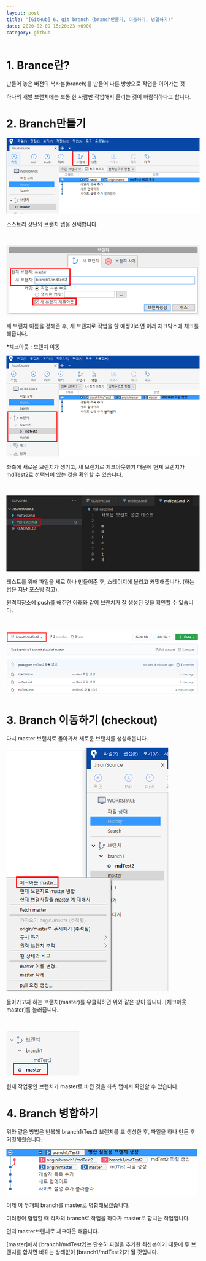 ```yaml
---
layout: post
title: "[GitHub] 6. git branch (branch만들기, 이동하기, 병합하기)"
date: 2020-02-09 15:20:23 +0900
category: github
---
```

# 1. Brance란?

만들어 놓은 버전의 복사본(branch)를 만들어 다른 방향으로 작업을 이어가는 것

하나의 개발 브랜치에는 보통 한 사람만 작업해서 올리는 것이 바람직하다고 합니다.

# 2. Branch만들기

![alt text](/public/img/github_24.png)

소스트리 상단의 브랜치 탭을 선택합니다.

<br>

![alt text](/public/img/github_25.png)

새 브랜치 이름을 정해준 후, 새 브랜치로 작업을 할 예정이라면 아래 체크박스에 체크를 해줍니다.

*체크아웃 : 브랜치 이동

![alt text](/public/img/github_26.png)

좌측에 새로운 브랜치가 생기고, 새 브랜치로 체크아웃했기 때문에 현재 브랜치가 mdTest2로 선택되어 있는 것을 확인할 수 있습니다.

<br>

![alt text](/public/img/github_27.png)

테스트를 위해 파일을 새로 하나 만들어준 후, 스테이지에 올리고 커밋해줍니다. (하는 법은 지난 포스팅 참고).

원격저장소에 push를 해주면 아래와 같이 브랜치가 잘 생성된 것을 확인할 수 있습니다.

<br>

![alt text](/public/img/github_28.png)

# 3. Branch 이동하기 (checkout)

다시 master 브랜치로 돌아가서 새로운 브랜치를 생성해봅니다.

![alt text](/public/img/github_29.png)

돌아가고자 하는 브랜치(master)를 우클릭하면 위와 같은 창이 뜹니다. [체크아웃 master]를 눌러줍니다.

<br>

![alt text](/public/img/github_30.png)

현재 작업중인 브랜치가 master로 바뀐 것을 좌측 탭에서 확인할 수 있습니다.

# 4. Branch 병합하기

위와 같은 방법은 반복해 branch1/Test3 브랜치를 또 생성한 후, 파일을 하나 만든 후 커밋해줬습니다.

![alt text](/public/img/github_31.png)

이제 이 두개의 branch를 master로 병합해보겠습니다.

여러명이 협업할 때 각자의 branch로 작업을 하다가 master로 합치는 작업입니다.

먼저 master브랜치로 체크아웃 해줍니다.

[master]에서 [branch1/mdTest2]는 단순히 파일을 추가한 최신본이기 때문에 두 브랜치를 합치면 바뀌는 상태없이 [branch1/mdTest2]가 될 것입니다.